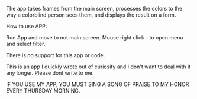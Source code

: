 The app takes frames from the main screen, processes the colors to the way a colorblind person sees them, and displays the result on a form.

How to use APP:

Run App and move to not main screen.
Mouse right click  - to open menu and select filter.


There is no support for this app or code. 

This is an app I quickly wrote out of curiosity and I don't want to deal with it any longer. Please dont write to me.

IF YOU USE MY APP, YOU MUST SING A SONG OF PRAISE TO MY HONOR EVERY THURSDAY MORNING.

